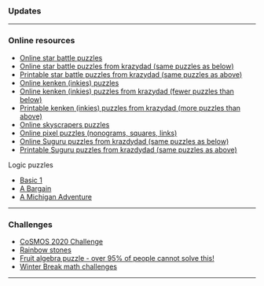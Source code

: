 ### Updates


---

### Online resources

* <a href="https://www.puzzle-star-battle.com/"> Online star battle puzzles </a>
* <a href="https://krazydad.com/tablet/starbattle/"> Online star battle puzzles from krazydad (same puzzles as below) </a>
* <a href="https://krazydad.com/starbattle/"> Printable star battle puzzles from krazydad (same puzzles as above) </a>
* <a href="http://www.kenkenpuzzle.com/play_now"> Online kenken (inkies) puzzles </a>
* <a href="https://krazydad.com/tablet/inkies/"> Online kenken (inkies) puzzles from krazydad (fewer puzzles than below) </a>
* <a href="https://krazydad.com/inkies/"> Printable kenken (inkies) puzzles from krazydad (more puzzles than above) </a>
* <a href="https://www.puzzle-skyscrapers.com/"> Online skyscrapers puzzles </a>
* <a href="https://picture-enigmas.com/"> Online pixel puzzles (nonograms, squares, links) </a>
* <a href="https://krazydad.com/tablet/suguru/"> Online Suguru puzzles from krazdydad (same puzzles as below) </a>
* <a href="https://krazydad.com/suguru/"> Printable Suguru puzzles from krazdydad (same puzzles as above) </a>



Logic puzzles
   * <a href="https://www.ahapuzzles.com/logic/logic-puzzles/basic-1/"> Basic 1 </a>
   * <a href="https://www.ahapuzzles.com/logic/logic-puzzles/a-bargain/"> A Bargain </a>    
   * <a href="https://www.ahapuzzles.com/logic/logic-puzzles/a-michigan-adventure/"> A Michigan Adventure </a>


---

### Challenges 

* <a href="https://vincentchan02.wixsite.com/cosmospuzzle"> CoSMOS 2020 Challenge</a> 
* <a href="https://vchan2.github.io/Challenges/Rainbow_Stones.pdf"> Rainbow stones </a>
* <a href="https://vchan2.github.io/Challenges/Fruit_puzzle.pdf"> Fruit algebra puzzle - over 95% of people cannot solve this! </a>
* <a href="https://vchan2.github.io/Challenges/2020-21Winter_Break.pdf"> Winter Break math challenges </a>


---

